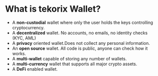 # What is tekorix Wallet?

- A **non-custodial** wallet where only the user holds the keys controlling cryptocurrency.
- A **decentralized** wallet. No accounts, no emails, no identity checks (KYC, AML)
- A **privacy** oriented wallet.Does not collect any personal information.
- An **open source** wallet. All code is public, anyone can check how it works.
- A **multi-wallet** capable of storing any number of wallets.
- A **multi-currency** wallet that supports all major crypto assets.
- A **DeFi** enabled wallet.